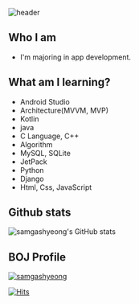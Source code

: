 ![header](https://capsule-render.vercel.app/api?type=Waving&color=auto&height=300&section=header&text=Junsang's%20github&fontSize=90)


  ## Who I am
 - I'm majoring in app development.


## What am I learning?
 - Android Studio
 - Architecture(MVVM, MVP)
 - Kotlin
 - java
 - C Language, C++
 - Algorithm
 - MySQL, SQLite
 - JetPack
 - Python
 - Django
 - Html, Css, JavaScript


## Github stats
![samgashyeong's GitHub stats](https://github-readme-stats.vercel.app/api?username=samgashyeong&show_icons=true&theme=radical)
<!--
**samgashyeong/samgashyeong** is a ✨ _special_ ✨ repository because its `README.md` (this file) appears on your GitHub profile.

Here are some ideas to get you started:

- 🔭 I’m currently working on ...
- 🌱 I’m currently learning ...
- 👯 I’m looking to collaborate on ...
- 🤔 I’m looking for help with ...
- 💬 Ask me about ...
- 📫 How to reach me: ...
- 😄 Pronouns: ...
- ⚡ Fun fact: ...
-->

## BOJ Profile
[![samgashyeong](http://mazassumnida.wtf/api/v2/generate_badge?boj=samgashyeong)](https://solved.ac/samgashyeong)

[![Hits](https://hits.seeyoufarm.com/api/count/incr/badge.svg?url=https%3A%2F%2Fgithub.com%2Fsamgashyeong&count_bg=%233780D9&title_bg=%23555555&icon=&icon_color=%23E7E7E7&title=hits&edge_flat=false)](https://hits.seeyoufarm.com)
